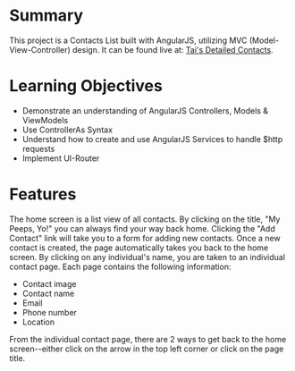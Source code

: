 # Summary

This project is a Contacts List built with AngularJS, utilizing MVC (Model-View-Controller) design.  It can be found live at: [Tai's Detailed Contacts](https://tiy-mikaelchen-detailed-contacts.surge.sh).

# Learning Objectives

- Demonstrate an understanding of AngularJS Controllers, Models & ViewModels
- Use ControllerAs Syntax
- Understand how to create and use AngularJS Services to handle $http requests
- Implement UI-Router

# Features

The home screen is a list view of all contacts.  By clicking on the title, "My Peeps, Yo!" you can always find your way back home.  Clicking the "Add Contact" link will take you to a form for adding new contacts.  Once a new contact is created, the page automatically takes you back to the home screen.  By clicking on any individual's name, you are taken to an individual contact page.  Each page contains the following information:
  * Contact image
  * Contact name
  * Email
  * Phone number
  * Location

From the individual contact page, there are 2 ways to get back to the home screen--either click on the arrow in the top left corner or click on the page title.
